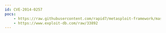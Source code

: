 ```yaml
---
id: CVE-2014-0257
pocs:
    - https://raw.githubusercontent.com/rapid7/metasploit-framework/master/modules/exploits/windows/local/ms14_009_ie_dfsvc.rb
    - https://www.exploit-db.com/raw/33892
---
```

